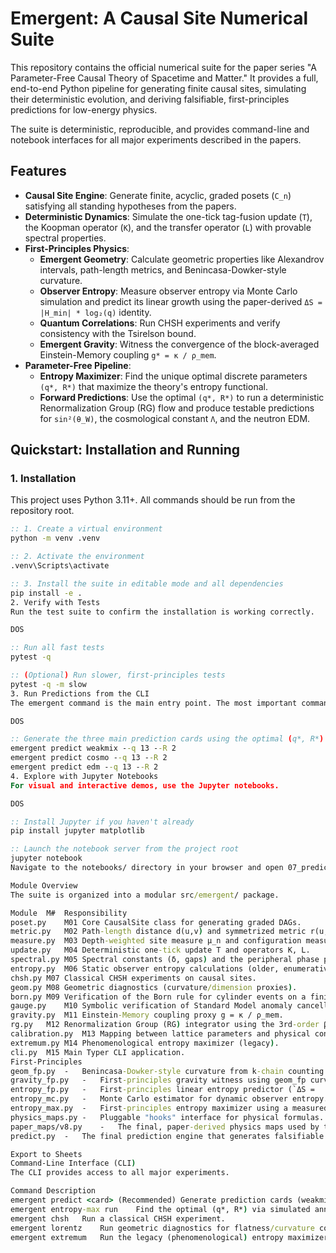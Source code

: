# Emergent: A Causal Site Numerical Suite

This repository contains the official numerical suite for the paper series "A Parameter-Free Causal Theory of Spacetime and Matter." It provides a full, end-to-end Python pipeline for generating finite causal sites, simulating their deterministic evolution, and deriving falsifiable, first-principles predictions for low-energy physics.

The suite is deterministic, reproducible, and provides command-line and notebook interfaces for all major experiments described in the papers.

## Features

* **Causal Site Engine**: Generate finite, acyclic, graded posets (`C_n`) satisfying all standing hypotheses from the papers.
* **Deterministic Dynamics**: Simulate the one-tick tag-fusion update (`T`), the Koopman operator (`K`), and the transfer operator (`L`) with provable spectral properties.
* **First-Principles Physics**:
    * **Emergent Geometry**: Calculate geometric properties like Alexandrov intervals, path-length metrics, and Benincasa-Dowker-style curvature.
    * **Observer Entropy**: Measure observer entropy via Monte Carlo simulation and predict its linear growth using the paper-derived `ΔS = |H_min| * log₂(q)` identity.
    * **Quantum Correlations**: Run CHSH experiments and verify consistency with the Tsirelson bound.
    * **Emergent Gravity**: Witness the convergence of the block-averaged Einstein-Memory coupling `g* = κ / ρ_mem`.
* **Parameter-Free Pipeline**:
    * **Entropy Maximizer**: Find the unique optimal discrete parameters `(q*, R*)` that maximize the theory's entropy functional.
    * **Forward Predictions**: Use the optimal `(q*, R*)` to run a deterministic Renormalization Group (RG) flow and produce testable predictions for `sin²(θ_W)`, the cosmological constant `Λ`, and the neutron EDM.

## Quickstart: Installation and Running

### 1. Installation

This project uses Python 3.11+. All commands should be run from the repository root.

```cmd
:: 1. Create a virtual environment
python -m venv .venv

:: 2. Activate the environment
.venv\Scripts\activate

:: 3. Install the suite in editable mode and all dependencies
pip install -e .
2. Verify with Tests
Run the test suite to confirm the installation is working correctly.

DOS

:: Run all fast tests
pytest -q

:: (Optional) Run slower, first-principles tests
pytest -q -m slow
3. Run Predictions from the CLI
The emergent command is the main entry point. The most important command is predict, which runs the full pipeline.

DOS

:: Generate the three main prediction cards using the optimal (q*, R*) = (13, 2)
emergent predict weakmix --q 13 --R 2
emergent predict cosmo --q 13 --R 2
emergent predict edm --q 13 --R 2
4. Explore with Jupyter Notebooks
For visual and interactive demos, use the Jupyter notebooks.

DOS

:: Install Jupyter if you haven't already
pip install jupyter matplotlib

:: Launch the notebook server from the project root
jupyter notebook
Navigate to the notebooks/ directory in your browser and open 07_prediction_cards.ipynb to see the final, first-principles prediction pipeline in action.

Module Overview
The suite is organized into a modular src/emergent/ package.

Module	M#	Responsibility
poset.py	M01	Core CausalSite class for generating graded DAGs.
metric.py	M02	Path-length distance d(u,v) and symmetrized metric r(u,v).
measure.py	M03	Depth-weighted site measure μ_n and configuration measures on tag space.
update.py	M04	Deterministic one-tick update T and operators K, L.
spectral.py	M05	Spectral constants (δ, gaps) and the peripheral phase projector P.
entropy.py	M06	Static observer entropy calculations (older, enumerative).
chsh.py	M07	Classical CHSH experiments on causal sites.
geom.py	M08	Geometric diagnostics (curvature/dimension proxies).
born.py	M09	Verification of the Born rule for cylinder events on a finite state space.
gauge.py	M10	Symbolic verification of Standard Model anomaly cancellation.
gravity.py	M11	Einstein-Memory coupling proxy g = κ / ρ_mem.
rg.py	M12	Renormalization Group (RG) integrator using the 3rd-order β-function.
calibration.py	M13	Mapping between lattice parameters and physical constants.
extremum.py	M14	Phenomenological entropy maximizer (legacy).
cli.py	M15	Main Typer CLI application.
First-Principles		
geom_fp.py	-	Benincasa-Dowker-style curvature from k-chain counting.
gravity_fp.py	-	First-principles gravity witness using geom_fp curvature.
entropy_fp.py	-	First-principles linear entropy predictor (`ΔS =
entropy_mc.py	-	Monte Carlo estimator for dynamic observer entropy.
entropy_max.py	-	First-principles entropy maximizer using a measured objective.
physics_maps.py	-	Pluggable "hooks" interface for physical formulas.
paper_maps/v8.py	-	The final, paper-derived physics maps used by the prediction pipeline.
predict.py	-	The final prediction engine that generates falsifiable cards.

Export to Sheets
Command-Line Interface (CLI)
The CLI provides access to all major experiments.

Command	Description
emergent predict <card>	(Recommended) Generate prediction cards (weakmix, cosmo, edm).
emergent entropy-max run	Find the optimal (q*, R*) via simulated annealing.
emergent chsh	Run a classical CHSH experiment.
emergent lorentz	Run geometric diagnostics for flatness/curvature concentration.
emergent extremum	Run the legacy (phenomenological) entropy maximizer.
